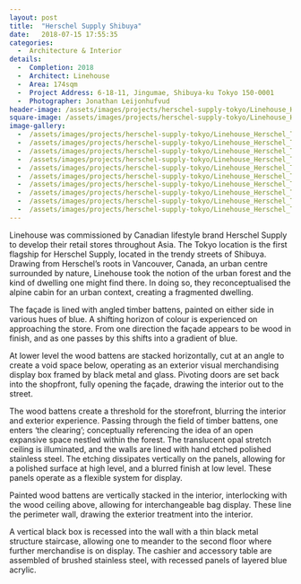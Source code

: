 ```yaml
---
layout: post
title:  "Herschel Supply Shibuya"
date:   2018-07-15 17:55:35
categories:
  -  Architecture & Interior
details:
  -  Completion: 2018
  -  Architect: Linehouse
  -  Area: 174sqm
  -  Project Address: 6-18-11, Jingumae, Shibuya-ku Tokyo 150-0001
  -  Photographer: Jonathan Leijonhufvud
header-image: /assets/images/projects/herschel-supply-tokyo/Linehouse_Herschel_Tokyo_Store_0001_LO-RES.jpg
square-image: /assets/images/projects/herschel-supply-tokyo/Linehouse_Herschel_Tokyo_Store_0001_LO-RES_square.jpg
image-gallery:
  -  /assets/images/projects/herschel-supply-tokyo/Linehouse_Herschel_Tokyo_Store_0001_LO-RES.jpg
  -  /assets/images/projects/herschel-supply-tokyo/Linehouse_Herschel_Tokyo_Store_0002_LO-RES.jpg
  -  /assets/images/projects/herschel-supply-tokyo/Linehouse_Herschel_Tokyo_Store_0003_LO-RES.jpg
  -  /assets/images/projects/herschel-supply-tokyo/Linehouse_Herschel_Tokyo_Store_0004_LO-RES.jpg
  -  /assets/images/projects/herschel-supply-tokyo/Linehouse_Herschel_Tokyo_Store_0005_LO-RES.jpg
  -  /assets/images/projects/herschel-supply-tokyo/Linehouse_Herschel_Tokyo_Store_0006_LO-RES.jpg
  -  /assets/images/projects/herschel-supply-tokyo/Linehouse_Herschel_Tokyo_Store_0007_LO-RES.jpg
  -  /assets/images/projects/herschel-supply-tokyo/Linehouse_Herschel_Tokyo_Store_0008_LO-RES.jpg
  -  /assets/images/projects/herschel-supply-tokyo/Linehouse_Herschel_Tokyo_Store_0009_LO-RES.jpg	
  -  /assets/images/projects/herschel-supply-tokyo/Linehouse_Herschel_Tokyo_Store_0010_LO-RES.jpg
---
```

Linehouse was commissioned by Canadian lifestyle brand Herschel Supply to develop their retail stores throughout Asia. The Tokyo location is the first flagship for Herschel Supply, located in the trendy streets of Shibuya.    
Drawing from Herschel’s roots in Vancouver, Canada, an urban centre surrounded by nature, Linehouse took the notion of the urban forest and the kind of dwelling one might find there. In doing so, they reconceptualised the alpine cabin for an urban context, creating a fragmented dwelling.

The façade is lined with angled timber battens, painted on either side in various hues of blue. A shifting horizon of colour is experienced on approaching the store. From one direction the façade appears to be wood in finish, and as one passes by this shifts into a gradient of blue.

At lower level the wood battens are stacked horizontally, cut at an angle to create a void space below, operating as an exterior visual merchandising display box framed by black metal and glass. Pivoting doors are set back into the shopfront, fully opening the façade, drawing the interior out to the street.

The wood battens create a threshold for the storefront, blurring the interior and exterior experience. Passing through the field of timber battens, one enters ‘the clearing’; conceptually referencing the idea of an open expansive space nestled within the forest. The translucent opal stretch ceiling is illuminated, and the walls are lined with hand etched polished stainless steel. The etching dissipates vertically on the panels, allowing for a polished surface at high level, and a blurred finish at low level. These panels operate as a flexible system for display.

Painted wood battens are vertically stacked in the interior, interlocking with the wood ceiling above, allowing for interchangeable bag display. These line the perimeter wall, drawing the exterior treatment into the interior.

A vertical black box is recessed into the wall with a thin black metal structure staircase, allowing one to meander to the second floor where further merchandise is on display. The cashier and accessory table are assembled of brushed stainless steel, with recessed panels of layered blue acrylic. 
